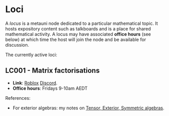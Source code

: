 # Loci

A _locus_ is a metauni node dedicated to a particular mathematical topic. It hosts expository content such as talkboards and is a place for shared mathematical activity. A locus may have associated **office hours** (see below) at which time the host will join the node and be available for discussion.

The currently active loci:

## LC001 - Matrix factorisations

* **Link**: [Roblox](https://www.roblox.com/games/6461013759/metauni-Replays) [Discord](https://discord.gg/9yBaAxPSK8).
* **Office hours**: Fridays 9-10am AEDT

References:

* For exterior algebras: my notes on [Tensor, Exterior, Symmetric algebras](http://therisingsea.org/notes/TensorExteriorSymmetric.pdf).

